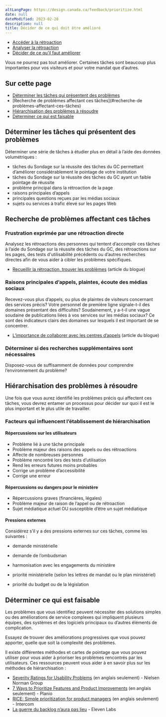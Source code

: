 ```yaml
---
altLangPage: https://design.canada.ca/feedback/prioritize.html
date: null
dateModified: 2023-02-28
description: null
title: Décider de ce qui doit être amélioré
---
```


<div class="gc-stp-stp">
  <div class="row">
    <ul class="toc lst-spcd col-md-12">
      <li class="col-md-4 col-sm-6"><a class="list-group-item" href="acces.html">Accéder à la rétroaction</a></li>
      <li class="col-md-4 col-sm-6"><a class="list-group-item" href="methodes.html">Analyser la rétroaction</a></li>
      <li class="col-md-4 col-sm-6"><a class="list-group-item active" href="decider.html">Décider de ce qu’il faut améliorer</a></li>
    </ul>
  </div>
</div>

Vous ne pourrez pas tout améliorer. Certaines tâches sont beaucoup plus importantes pour vos visiteurs et pour votre mandat que d’autres.

## Sur cette page

* [Déterminer les tâches qui présentent des problèmes](#déterminer--les-tâches-qui-présentent-des-problèmes)
* [Recherche de problèmes affectant ces tâches](#recherche-de problèmes-affectant-ces-tâches)
* [Hiérarchisation des problèmes à résoudre](#hiérarchisation-des-problèmes-à-résoudre)
* [Déterminer ce qui est faisable](#déterminer-ce-qui-est-faisable)

## Déterminer les tâches qui présentent des problèmes

Déterminer une série de tâches à étudier plus en détail à l’aide des données volumétriques&nbsp;:

* tâches du Sondage sur la réussite des tâches du GC permettant d’améliorer considérablement le pointage de votre institution
* tâches du Sondage sur la réussite des tâches du GC ayant un faible pointage de réussite
* problème principal dans la rétroaction de la page
* raisons principales d’appels
* principales questions reçues par les médias sociaux
* sujets ou services à trafic élevé sur les pages Web

## Recherche de problèmes affectant ces tâches

### Frustration exprimée par une rétroaction directe

Analysez les rétroactions des personnes qui tentent d’accomplir ces tâches à l’aide du Sondage sur la réussite des tâches du GC, des rétroactions sur les pages, des tests d'utilisabilité précédents ou d’autres recherches directes afin de vous aider à cibler les problèmes spécifiques.

* [Recueillir la rétroaction, trouver les problèmes](https://blog.canada.ca/2020/10/09/collect-feedback) (article du blogue)

### Raisons principales d’appels, plaintes, écoute des médias sociaux

Recevez-vous plus d’appels, ou plus de plaintes de visiteurs concernant des services précis? Votre personnel de première ligne signale-t-il des domaines présentant des difficultés? Soudainement, y a-t-il une vague soudaine de publications liées à vos services sur les médias sociaux? Ce sont des indicateurs clairs des domaines sur lesquels il est important de se concentrer.

* [L’importance de collaborer avec les centres d’appels](https://blogue.canada.ca/2021/03/01/collaborer-avec-centres-appels.html) (article du blogue)

### Déterminer si des recherches supplémentaires sont nécessaires

Disposez-vous de suffisamment de données pour comprendre l’environnement du problème?

## Hiérarchisation des problèmes à résoudre

Une fois que vous aurez identifié les problèmes précis qui affectent ces tâches, vous devrez entamer un processus pour décider sur quoi il est le plus important et le plus utile de travailler.

### Facteurs qui influencent l’établissement de hiérarchisation

#### Répercussions sur les utilisateurs

* Problème lié à une tâche principale
* Problème majeur des raisons des appels ou des rétroactions
* Affecte de nombreuses personnes
* Problème rencontré lors des tests d’utilisation
* Rend les erreurs futures moins probables
* Corrige un problème d’accessibilité
* Corrige une erreur

#### Répercussions ou dangers pour le ministère

* Répercussions graves (financières, légales)
* Problème majeur de raison de l’appel ou de rétroaction
* Sujet médiatique actuel OU susceptible d’être un sujet médiatique

#### Pressions externes

Considérez s’il y a des pressions externes sur ces tâches, comme les suivantes&nbsp;:

* demande ministérielle
* demande de l’ombudsman
* harmonisation avec les engagements du ministère

* priorité ministérielle (selon les lettres de mandat ou le plan ministériel)
* priorité du budget ou de la législation

## Déterminer ce qui est faisable

Les problèmes que vous identifiez peuvent nécessiter des solutions simples ou des améliorations de service complexes qui impliquent plusieurs équipes, des systèmes et des logiciels principaux ou d’autres éléments de complication.

Essayez de trouver des améliorations progressives que vous pouvez apporter, quelle que soit la complexité des problèmes.

Il existe différentes méthodes et cartes de pointage que vous pouvez utiliser pour vous aider à prioriser les problèmes rencontrés par les utilisateurs. Ces ressources peuvent vous aider à en savoir plus sur les méthodes de hiérarchisation&nbsp;:

* [Severity Ratings for Usability Problems](https://www.nngroup.com/articles/how-to-rate-the-severity-of-usability-problems/) (en anglais seulement) - Nielsen Norman Group
* [7 Ways to Prioritize Features and Product Improvements](https://plan.io/blog/feature-prioritization/) (en anglais seulement) - Planio
* [RICE: Simple prioritization for product managers](https://www.intercom.com/blog/rice-simple-prioritization-for-product-managers/) (en anglais seulement) - Intercom
* [La guerre du backlog n’aura pas lieu](https://blog.eleven-labs.com/fr/la-guerre-du-backlog-n-aura-pas-lieu-part-II/) - Eleven Labs
